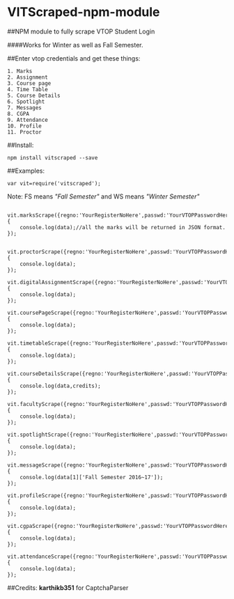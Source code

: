 # VITScraped-npm-module
##NPM module to fully scrape VTOP Student Login


####Works for Winter as well as Fall Semester.

##Enter vtop credentials and get these things:

```
1. Marks
2. Assignment
3. Course page
4. Time Table
5. Course Details
6. Spotlight
7. Messages
8. CGPA
9. Attendance
10. Profile
11. Proctor
```

##Install:
```
npm install vitscraped --save
```

##Examples:
```
var vit=require('vitscraped');
```

Note: FS means *"Fall Semester"* and WS means *"Winter Semester"*

```

vit.marksScrape({regno:'YourRegisterNoHere',passwd:'YourVTOPPasswordHere'},'FS',function(data){
	console.log(data);//all the marks will be returned in JSON format.
});


vit.proctorScrape({regno:'YourRegisterNoHere',passwd:'YourVTOPPasswordHere'},function(data){
	console.log(data);
});

vit.digitalAssignmentScrape({regno:'YourRegisterNoHere',passwd:'YourVTOPPasswordHere'},'FS',function(data){
	console.log(data);
});

vit.coursePageScrape({regno:'YourRegisterNoHere',passwd:'YourVTOPPasswordHere'},'WS',function(data){
	console.log(data);
});

vit.timetableScrape({regno:'YourRegisterNoHere',passwd:'YourVTOPPasswordHere'},'FS',function(data){
	console.log(data);
});

vit.courseDetailsScrape({regno:'YourRegisterNoHere',passwd:'YourVTOPPasswordHere'},'WS',function(data,credits){
	console.log(data,credits);
});

vit.facultyScrape({regno:'YourRegisterNoHere',passwd:'YourVTOPPasswordHere'},'vijayasherly',function(data){
	console.log(data);
});

vit.spotlightScrape({regno:'YourRegisterNoHere',passwd:'YourVTOPPasswordHere'},function(data){
	console.log(data);
});

vit.messageScrape({regno:'YourRegisterNoHere',passwd:'YourVTOPPasswordHere'},function(data){
	console.log(data[1]['Fall Semester 2016~17']);
});

vit.profileScrape({regno:'YourRegisterNoHere',passwd:'YourVTOPPasswordHere'},function(data){
	console.log(data);
});

vit.cgpaScrape({regno:'YourRegisterNoHere',passwd:'YourVTOPPasswordHere'},'FS',function(data){
	console.log(data);
});

vit.attendanceScrape({regno:'YourRegisterNoHere',passwd:'YourVTOPPasswordHere'},'WS',function(data){
	console.log(data);
});

```

##Credits: 
**karthikb351** for CaptchaParser
